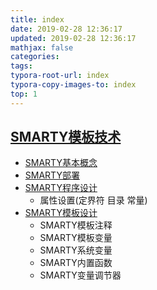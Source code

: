 ```yaml
---
title: index
date: 2019-02-28 12:36:17
updated: 2019-02-28 12:36:17 
mathjax: false
categories: 
tags:
typora-root-url: index
typora-copy-images-to: index
top: 1
---
```



## [SMARTY模板技术](smarty模板技术.md)

* [SMARTY基本概念](smarty模板技术.md)
* [SMARTY部署](smarty模板技术.md)
* [SMARTY程序设计](smarty模板技术.md)
  * 属性设置(定界符 目录 常量)
* [SMARTY模板设计](smarty模板技术.md)
  * SMARTY模板注释
  * SMARTY模板变量
  * SMARTY系统变量
  * SMARTY内置函数
  * SMARTY变量调节器